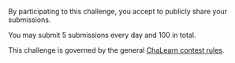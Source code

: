 By participating to this challenge, you accept to publicly share your submissions.

You may submit 5 submissions every day and 100 in total.

This challenge is governed by the general [ChaLearn contest rules](https://www.causality.inf.ethz.ch/GeneralChalearnContestRuleTerms.html).




